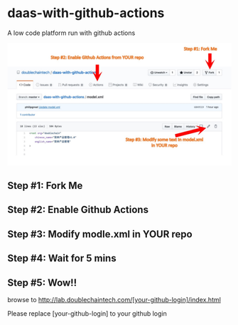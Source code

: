 # daas-with-github-actions
A low code platform run with github actions


![Steps](/doc/steps.jpg)


## Step #1: Fork Me 

## Step #2: Enable Github Actions

## Step #3: Modify modle.xml in YOUR repo

## Step #4: Wait for 5 mins

## Step #5: Wow!!

browse to http://lab.doublechaintech.com/[your-github-login]/index.html

Please replace [your-github-login] to your github login


 
